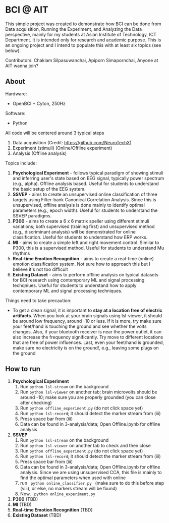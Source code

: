 # BCI @ AIT

This simple project was created to demonstrate how BCI can be done from Data acquisition, Running the Experiment, and Analyzing the Data perspective, mainly for my students at Asian Institute of Technology, ICT Department.  It is intended only for research and academic purpose. This is an ongoing project and I intend to populate this with at least six topics (see below).

Contributors:
Chaklam Silpasuwanchai, Apiporn Simapornchai, Anyone at AIT wanna join?

## About

Hardware:
- OpenBCI + Cyton, 250Hz

Software:
- Python

All code will be centered around 3 typical steps
1. Data acquisition (Credit: https://github.com/NeuroTechX)
2. Experiment (stimuli) (Online/Offline experiment)
3. Analysis (Offline analysis)

Topics include:
1. **Psychological Experiment** - follows typical paradigm of showing stimuli and inferring user's state based on EEG signal, typically power spectrum (e.g., alpha).  Offline analysis based.  Useful for students to understand the basic setup of the EEG system.
2. **SSVEP** - aims to create an unsupervised online classification of three targets using Filter-bank Canonical Correlation Analysis.  Since this is unsupervised, offline analysis is done mainly to identify optimal parameters (e.g., epoch width).  Useful for students to understand the SSVEP paradigms.
3. **P300** - aims to create a 6 x 6 matrix speller using different stimuli variations; both supervised (training first) and unsupervised method (e.g., discriminant analysis) will be demonstrated for online classification.  Useful for students to understand how ERP works.
4. **MI** - aims to create a simple left and right movement control.  Similar to P300, this is a supervised method.  Useful for students to understand Mu rhythms
5. **Real-time Emotion Recognition** - aims to create a real-time (online) emotion classification system.  Not sure how to approach this but I believe it's not too difficult
6. **Existing Dataset** - aims to perform offline analysis on typical datasets for BCI research using contemporary ML and signal processing techqniues.   Useful for students to understand how to apply contemporary ML and signal processing techniques.

Things need to take precaution:
- To get a clean signal, it is important to **stay at a location free of electric artifacts**.  When you look at your brain signals using lsl-viewer, it should be around low frequency, around -10 or less.  If it is more, try make sure your feet/hand is touching the ground and see whether the volts changes.  Also, if your bluetooth receiver is near the power outlet, it can also increase the frequency significantly.  Try move to different locations that are free of power influences.  Last, even your feet/hand is grounded, make sure no electricity is on the ground!, e.g., leaving some plugs on the ground

## How to run

1. **Psychological Experiment**
   1. Run <code>python lsl-stream</code> on the background
   2. Run <code>python lsl-viewer</code> on another tab; brain microvolts should be around -10; make sure you are properly   grounded (you can close after checking)
   3. Run <code>python offline_experiment.py</code>  (do not click space yet)
   4. Run <code>python lsl-record</code>; it should detect the marker stream from (iii)
   5. Press space bar from (iii)
   6. Data can be found in 3-analysis/data; Open Offline.ipynb for offline analysis
2. **SSVEP**
   1. Run <code>python lsl-stream</code> on the background
   2. Run <code>python lsl-viewer</code> on another tab to check and then close
   3. Run <code>python offline_experiment.py</code>  (do not click space yet)
   4. Run <code>python lsl-record</code>; it should detect the marker stream from (iii)
   5. Press space bar from (iii)
   6. Data can be found in 3-analysis/data; Open Offline.ipynb for offline analysis.  Since we are using unsupervised CCA, this file is mainly to  find the optimal parameters when used with online
   7. run <code> python online_classifier.py </code> (make sure to do this before step (viii), or else, no markers stream will be found)
   8. Now, <code> python online_experiment.py </code>
3. **P300** (TBD)
4. **MI** (TBD)
5. **Real-time Emotion Recognition** (TBD)
6. **Existing Dataset** (TBD)
